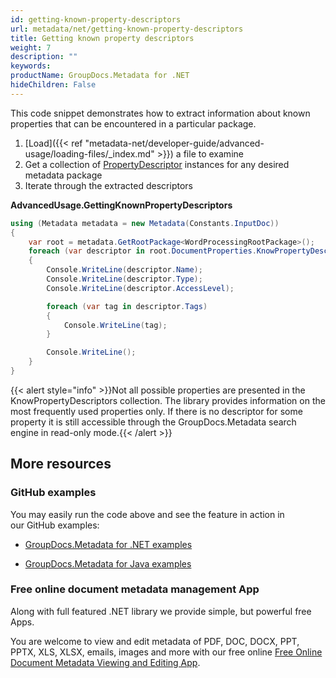 ```yaml
---
id: getting-known-property-descriptors
url: metadata/net/getting-known-property-descriptors
title: Getting known property descriptors
weight: 7
description: ""
keywords: 
productName: GroupDocs.Metadata for .NET
hideChildren: False
---
```

This code snippet demonstrates how to extract information about known properties that can be encountered in a particular package.

1.  [Load]({{< ref "metadata-net/developer-guide/advanced-usage/loading-files/_index.md" >}}) a file to examine
2.  Get a collection of [PropertyDescriptor](https://apireference.groupdocs.com/net/metadata/groupdocs.metadata.common/propertydescriptor) instances for any desired metadata package
3.  Iterate through the extracted descriptors

**AdvancedUsage.GettingKnownPropertyDescriptors**

```csharp
using (Metadata metadata = new Metadata(Constants.InputDoc))
{
	var root = metadata.GetRootPackage<WordProcessingRootPackage>();
	foreach (var descriptor in root.DocumentProperties.KnowPropertyDescriptors)
	{
		Console.WriteLine(descriptor.Name);
		Console.WriteLine(descriptor.Type);
		Console.WriteLine(descriptor.AccessLevel);

		foreach (var tag in descriptor.Tags)
		{
			Console.WriteLine(tag);
		}

		Console.WriteLine();
	}
}
```

{{< alert style="info" >}}Not all possible properties are presented in the KnowPropertyDescriptors collection. The library provides information on the most frequently used properties only. If there is no descriptor for some property it is still accessible through the GroupDocs.Metadata search engine in read-only mode.{{< /alert >}}

## More resources

### GitHub examples

You may easily run the code above and see the feature in action in our GitHub examples:

*   [GroupDocs.Metadata for .NET examples](https://github.com/groupdocs-metadata/GroupDocs.Metadata-for-.NET)
    
*   [GroupDocs.Metadata for Java examples](https://github.com/groupdocs-metadata/GroupDocs.Metadata-for-Java)
    

### Free online document metadata management App

Along with full featured .NET library we provide simple, but powerful free Apps.

You are welcome to view and edit metadata of PDF, DOC, DOCX, PPT, PPTX, XLS, XLSX, emails, images and more with our free online [Free Online Document Metadata Viewing and Editing App](https://products.groupdocs.app/metadata).
